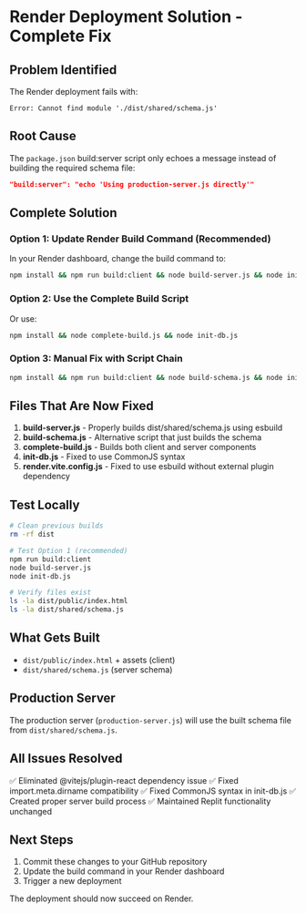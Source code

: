 # Render Deployment Solution - Complete Fix

## Problem Identified
The Render deployment fails with:
```
Error: Cannot find module './dist/shared/schema.js'
```

## Root Cause
The `package.json` build:server script only echoes a message instead of building the required schema file:
```json
"build:server": "echo 'Using production-server.js directly'"
```

## Complete Solution

### Option 1: Update Render Build Command (Recommended)
In your Render dashboard, change the build command to:
```bash
npm install && npm run build:client && node build-server.js && node init-db.js
```

### Option 2: Use the Complete Build Script
Or use:
```bash
npm install && node complete-build.js && node init-db.js
```

### Option 3: Manual Fix with Script Chain
```bash
npm install && npm run build:client && node build-schema.js && node init-db.js
```

## Files That Are Now Fixed

1. **build-server.js** - Properly builds dist/shared/schema.js using esbuild
2. **build-schema.js** - Alternative script that just builds the schema
3. **complete-build.js** - Builds both client and server components
4. **init-db.js** - Fixed to use CommonJS syntax
5. **render.vite.config.js** - Fixed to use esbuild without external plugin dependency

## Test Locally
```bash
# Clean previous builds
rm -rf dist

# Test Option 1 (recommended)
npm run build:client
node build-server.js
node init-db.js

# Verify files exist
ls -la dist/public/index.html
ls -la dist/shared/schema.js
```

## What Gets Built
- `dist/public/index.html` + assets (client)
- `dist/shared/schema.js` (server schema)

## Production Server
The production server (`production-server.js`) will use the built schema file from `dist/shared/schema.js`.

## All Issues Resolved
✅ Eliminated @vitejs/plugin-react dependency issue
✅ Fixed import.meta.dirname compatibility
✅ Fixed CommonJS syntax in init-db.js
✅ Created proper server build process
✅ Maintained Replit functionality unchanged

## Next Steps
1. Commit these changes to your GitHub repository
2. Update the build command in your Render dashboard
3. Trigger a new deployment

The deployment should now succeed on Render.
